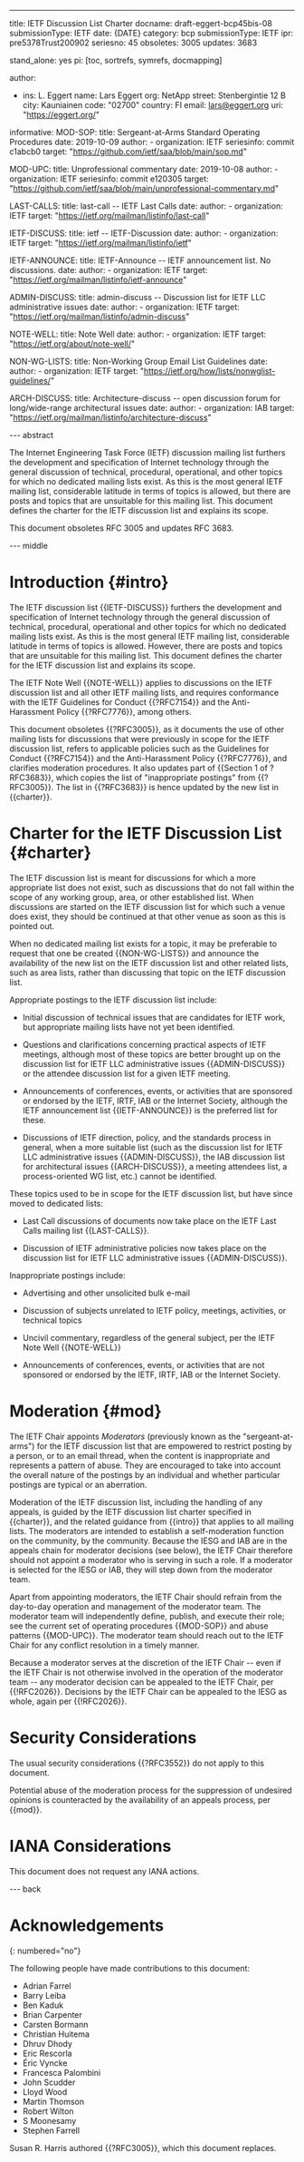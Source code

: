 ---

title: IETF Discussion List Charter
docname: draft-eggert-bcp45bis-08
submissionType: IETF
date: {DATE}
category: bcp
submissionType: IETF
ipr: pre5378Trust200902
seriesno: 45
obsoletes: 3005
updates: 3683

stand_alone: yes
pi: [toc, sortrefs, symrefs, docmapping]

author:

-
  ins: L. Eggert
  name: Lars Eggert
  org: NetApp
  street: Stenbergintie 12 B
  city: Kauniainen
  code: "02700"
  country: FI
  email: lars@eggert.org
  uri: "https://eggert.org/"

informative:
  MOD-SOP:
    title: Sergeant-at-Arms Standard Operating Procedures
    date: 2019-10-09
    author:
    - organization: IETF
    seriesinfo: commit c1abcb0
    target: "https://github.com/ietf/saa/blob/main/sop.md"

  MOD-UPC:
    title: Unprofessional commentary
    date: 2019-10-08
    author:
    - organization: IETF
    seriesinfo: commit e120305
    target:
      "https://github.com/ietf/saa/blob/main/unprofessional-commentary.md"

  LAST-CALLS:
    title: last-call -- IETF Last Calls 
    date: 
    author:
    - organization: IETF
    target: "https://ietf.org/mailman/listinfo/last-call"

  IETF-DISCUSS:
    title: ietf -- IETF-Discussion
    date: 
    author:
    - organization: IETF
    target: "https://ietf.org/mailman/listinfo/ietf"

  IETF-ANNOUNCE:
    title: IETF-Announce -- IETF announcement list. No discussions.
    date: 
    author:
    - organization: IETF
    target: "https://ietf.org/mailman/listinfo/ietf-announce"

  ADMIN-DISCUSS:
    title: admin-discuss -- Discussion list for IETF LLC administrative issues
    date: 
    author:
    - organization: IETF
    target: "https://ietf.org/mailman/listinfo/admin-discuss"

  NOTE-WELL:
    title: Note Well
    date: 
    author:
    - organization: IETF
    target: "https://ietf.org/about/note-well/"

  NON-WG-LISTS:
    title: Non-Working Group Email List Guidelines
    date: 
    author:
    - organization: IETF
    target: "https://ietf.org/how/lists/nonwglist-guidelines/"

  ARCH-DISCUSS:
    title: Architecture-discuss -- open discussion forum for long/wide-range architectural issues
    date: 
    author:
    - organization: IAB
    target: "https://ietf.org/mailman/listinfo/architecture-discuss"

--- abstract

The Internet Engineering Task Force (IETF) discussion mailing list furthers the
development and specification of Internet technology through the general
discussion of technical, procedural, operational, and other topics for which no
dedicated mailing lists exist. As this is the most general IETF mailing list,
considerable latitude in terms of topics is allowed, but there are posts and
topics that are unsuitable for this mailing list. This document defines the
charter for the IETF discussion list and explains its scope.

This document obsoletes RFC 3005 and updates RFC 3683.

--- middle

# Introduction {#intro}

The IETF discussion list {{IETF-DISCUSS}} furthers the development and
specification of Internet technology through the general discussion of
technical, procedural, operational and other topics for which no dedicated
mailing lists exist. As this is the most general IETF mailing list,
considerable latitude in terms of topics is allowed. However, there are posts
and topics that are unsuitable for this mailing list. This document defines the
charter for the IETF discussion list and explains its scope.

<!-- [rfced] Should the document descriptions match the RFC titles? 

7154: IETF Guidelines for Conduct
7776: IETF Anti-Harassment Procedures

Original: 
   The IETF Note Well [NOTE-WELL] applies to discussions on the IETF
   discussion list and all other IETF mailing lists, and requires
   conformance with the IETF Guidelines for Conduct [RFC7154] and the
   Anti-Harassment Policy [RFC7776], among others.

   This document obsoletes [RFC3005], documenting the use of other
   mailing lists for discussions that used to be in scope for the IETF
   discussion list, referring to applicable policies such as the
   Guidelines for Conduct [RFC7154] and the Anti-Harassment Policy
   [RFC7776], and clarifying moderation procedures.
-->

The IETF Note Well {{NOTE-WELL}} applies to discussions on the IETF discussion
list and all other IETF mailing lists, and requires conformance with the IETF
Guidelines for Conduct {{?RFC7154}} and the Anti-Harassment Policy {{?RFC7776}},
among others.

This document obsoletes {{?RFC3005}}, as it documents the use of other mailing
lists for discussions that were previously in scope for the IETF discussion list,
refers to applicable policies such as the Guidelines for Conduct
{{?RFC7154}} and the Anti-Harassment Policy {{?RFC7776}}, and clarifies
moderation procedures. It also updates part of {{Section 1 of ?RFC3683}}, which
copies the list of "inappropriate postings" from {{?RFC3005}}. The list in
{{?RFC3683}} is hence updated by the new list in {{charter}}.

# Charter for the IETF Discussion List {#charter}

<!-- [rfced] For readability, please consider whether the suggested text conveys the intended meaning.  

Original:
   When discussions are started on the IETF discussion list for
   which such a venue does exist, they should be continued at that other
   venue as soon as this is pointed out.

Perhaps: 
   When there is an existing venue for discussion, this should be noted and discussion should be moved there. 
-->

The IETF discussion list is meant for discussions for which a more appropriate
list does not exist, such as discussions that do not fall within the scope of
any working group, area, or other established list. When discussions are
started on the IETF discussion list for which such a venue does exist, they
should be continued at that other venue as soon as this is pointed out.

<!-- [rfced] For clarity, we suggest the following update: 

Original: 
   When no dedicated mailing list exists for a topic, it may be
   preferable to request the creation of one [NON-WG-LISTS] and announce
   the availability of the new list on the IETF discussion list and on
   other related lists, such as area lists, rather than discussing that
   topic on the IETF discussion list.

Perhaps: 
   When no dedicated mailing list exists for a topic, it may be
   preferable to create a new one [NON-WG-LISTS] rather than discuss 
   the topic on the IETF discussion list. The new list may be announced 
   on the IETF discussion list and other related lists. 
-->

When no dedicated mailing list exists for a topic, it may be preferable to
request that one be created {{NON-WG-LISTS}} and announce the
availability of the new list on the IETF discussion list and other
related lists, such as area lists, rather than discussing that topic on
the IETF discussion list.

Appropriate postings to the IETF discussion list include:

- Initial discussion of technical issues that are candidates for IETF work, but
  appropriate mailing lists have not yet been identified.

- Questions and clarifications concerning practical aspects of IETF meetings,
  although most of these topics are better brought up on the discussion list for
  IETF LLC administrative issues {{ADMIN-DISCUSS}} or the attendee discussion
  list for a given IETF meeting.

- Announcements of conferences, events, or activities that are sponsored or
  endorsed by the IETF, IRTF, IAB or the Internet Society, although the IETF
  announcement list {{IETF-ANNOUNCE}} is the preferred list for these.

- Discussions of IETF direction, policy, and the standards process in general,
  when a more suitable list (such as the discussion list for IETF LLC
  administrative issues {{ADMIN-DISCUSS}}, the IAB discussion list for
  architectural issues {{ARCH-DISCUSS}}, a meeting attendees list, a
  process-oriented WG list, etc.) cannot be identified.

These topics used to be in scope for the IETF discussion list, but have since
moved to dedicated lists:

- Last Call discussions of documents now take place on the IETF
  Last Calls mailing list {{LAST-CALLS}}.

- Discussion of IETF administrative policies now takes place on the discussion
  list for IETF LLC administrative issues {{ADMIN-DISCUSS}}.

Inappropriate postings include:

- Advertising and other unsolicited bulk e-mail

- Discussion of subjects unrelated to IETF policy, meetings, activities, or
  technical topics

- Uncivil commentary, regardless of the general subject, per the IETF Note Well
  {{NOTE-WELL}}

- Announcements of conferences, events, or activities that are not sponsored or
  endorsed by the IETF, IRTF, IAB or the Internet Society.

# Moderation {#mod}

The IETF Chair appoints *Moderators* (previously known as
the "sergeant-at-arms") for the IETF discussion list that are empowered to
restrict posting by a person, or to an email thread, when the content is
inappropriate and represents a pattern of abuse. They are encouraged to take
into account the overall nature of the postings by an individual and whether
particular postings are typical or an aberration.

<!-- [rfced] This text is not clear to us.  Are the moderators intended to encourage the community members to moderate themselves?  Does "by the community" mean community members police each other? 

Original:
   The moderators are intended to
   establish a self-moderation function on the community, by the
   community. 
-->

Moderation of the IETF discussion list, including the handling of any appeals,
is guided by the IETF discussion list charter specified in
{{charter}}, and the related guidance from {{intro}} that applies to all mailing
lists. The moderators are intended to establish a self-moderation function on
the community, by the community. Because the IESG and IAB are in the appeals
chain for moderator decisions (see below), the IETF Chair therefore should not
appoint a moderator who is serving in such a role. If a moderator is selected
for the IESG or IAB, they will step down from the moderator team.

Apart from appointing moderators, the IETF Chair should refrain from the
day-to-day operation and management of the moderator team. The moderator team
will independently define, publish, and execute their role; see the current set
of operating procedures {{MOD-SOP}} and abuse patterns {{MOD-UPC}}.
The moderator team should reach out to the
IETF Chair for any conflict resolution in a timely manner.

Because a moderator serves at the discretion of the IETF Chair -- even if the
IETF Chair is not otherwise involved in the operation of the moderator team --
any moderator decision can be appealed to the IETF Chair, per
{{!RFC2026}}. Decisions by the IETF Chair can be appealed to the IESG as whole,
again per {{!RFC2026}}.

# Security Considerations

The usual security considerations {{?RFC3552}} do not apply to this document.

Potential abuse of the moderation process for the suppression of undesired
opinions is counteracted by the availability of an appeals process, per
{{mod}}.

# IANA Considerations

This document does not request any IANA actions.

--- back

# Acknowledgements
{: numbered="no"}

The following people have made contributions to this document:

- Adrian Farrel
- Barry Leiba
- Ben Kaduk
- Brian Carpenter
- Carsten Bormann
- Christian Huitema
- Dhruv Dhody
- Eric Rescorla
- Éric Vyncke
- Francesca Palombini
- John Scudder
- Lloyd Wood
- Martin Thomson
- Robert Wilton
- S Moonesamy
- Stephen Farrell

Susan R. Harris authored {{?RFC3005}}, which this document replaces.

<!-- [rfced] May we update "S Moonesamy" to "Subramanian Moonesamy" per usage in previous    
RFCs? Please let us know if this is incorrect or if they would prefer different.                    
-->

<!-- [rfced] Please review the "Inclusive Language" portion of the online
Style Guide https://www.rfc-editor.org/styleguide/part2/#inclusive_language
and let us know if any changes are needed.

Note that our scripts did not flag any terms of concern.
-->
